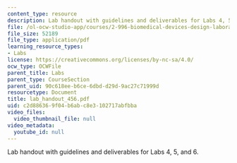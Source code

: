 ```yaml
---
content_type: resource
description: Lab handout with guidelines and deliverables for Labs 4, 5, and 6.
file: /ol-ocw-studio-app/courses/2-996-biomedical-devices-design-laboratory-fall-2007/c2d886369f04b6abc8e3102717abfbba_lab_handout_456.pdf
file_size: 52189
file_type: application/pdf
learning_resource_types:
- Labs
license: https://creativecommons.org/licenses/by-nc-sa/4.0/
ocw_type: OCWFile
parent_title: Labs
parent_type: CourseSection
parent_uid: 90c618ee-b6ce-6dbd-d29d-9ac27c71999d
resourcetype: Document
title: lab_handout_456.pdf
uid: c2d88636-9f04-b6ab-c8e3-102717abfbba
video_files:
  video_thumbnail_file: null
video_metadata:
  youtube_id: null
---
```

Lab handout with guidelines and deliverables for Labs 4, 5, and 6.